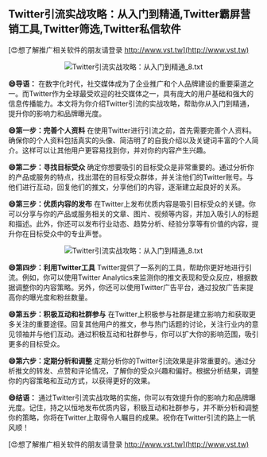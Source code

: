 ## **Twitter引流实战攻略：从入门到精通,Twitter霸屏营销工具,Twitter筛选,Twitter私信软件**

[😍想了解推广相关软件的朋友请登录 http://www.vst.tw](http://www.vst.tw)

 <center><img src="https://vst.tw/MP4/tuiguang/png/0.png" alt="Twitter引流实战攻略：从入门到精通_8.txt"></center>

**😄导语：**
在数字化时代，社交媒体成为了企业推广和个人品牌建设的重要渠道之一。而Twitter作为全球最受欢迎的社交媒体之一，具有庞大的用户基础和强大的信息传播能力。本文将为你介绍Twitter引流的实战攻略，帮助你从入门到精通，提升你的影响力和品牌曝光度。

**😄第一步：完善个人资料**
在使用Twitter进行引流之前，首先需要完善个人资料。确保你的个人资料包括真实的头像、简洁明了的自我介绍以及关键词丰富的个人简介。这样可以让其他用户更容易找到你，并对你的内容产生兴趣。

**😄第二步：寻找目标受众**
确定你想要吸引的目标受众是非常重要的。通过分析你的产品或服务的特点，找出潜在的目标受众群体，并关注他们的Twitter账号。与他们进行互动，回复他们的推文，分享他们的内容，逐渐建立起良好的关系。

**😄第三步：优质内容的发布**
在Twitter上发布优质内容是吸引目标受众的关键。你可以分享与你的产品或服务相关的文章、图片、视频等内容，并加入吸引人的标题和描述。此外，你还可以发布行业动态、趋势分析、经验分享等有价值的内容，提升你在目标受众中的专业声誉。

 <center><img src="https://vst.tw/MP4/tuiguang/png/8.png" alt="Twitter引流实战攻略：从入门到精通_8.txt"></center>

**😄第四步：利用Twitter工具**
Twitter提供了一系列的工具，帮助你更好地进行引流。例如，你可以使用Twitter Analytics来监测你的推文表现和受众反应，根据数据调整你的内容策略。另外，你还可以使用Twitter广告平台，通过投放广告来提高你的曝光度和粉丝数量。

**😄第五步：积极互动和社群参与**
在Twitter上积极参与社群是建立影响力和获取更多关注的重要途径。回复其他用户的推文，参与热门话题的讨论，关注行业内的意见领袖并与他们互动。通过积极互动和社群参与，你可以扩大你的影响范围，吸引更多的目标受众。

**😄第六步：定期分析和调整**
定期分析你的Twitter引流效果是非常重要的。通过分析推文的转发、点赞和评论情况，了解你的受众兴趣和偏好。根据分析结果，调整你的内容策略和互动方式，以获得更好的效果。

**😄结语：**
通过Twitter引流实战攻略的实施，你可以有效提升你的影响力和品牌曝光度。记住，持之以恒地发布优质内容，积极互动和社群参与，并不断分析和调整你的策略，你将在Twitter上取得令人瞩目的成果。祝你在Twitter引流的路上一帆风顺！

[😍想了解推广相关软件的朋友请登录 http://www.vst.tw](http://www.vst.tw)



